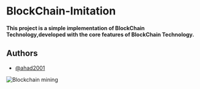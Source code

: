 # BlockChain-Imitation
#### This project is a simple implementation of BlockChain Technology,developed with the core features of BlockChain Technology. 
## Authors
- [@ahad2001](https://github.com/ahad2001)

![Blockchain mining](https://user-images.githubusercontent.com/81913695/194234229-19692d16-c2d5-4160-b271-fffc20be6922.jpg)
